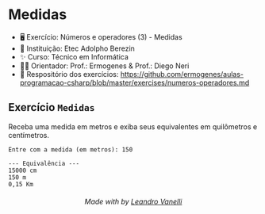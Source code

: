 # Medidas

* 🖥️ Exercício: Números e operadores (3) - Medidas
* 🏫 Instituição: Etec Adolpho Berezin
* ✨ Curso: Técnico em Informática
* 👨‍🏫 Orientador: Prof.: Ermogenes & Prof.: Diego Neri
* 📖 Respositório dos exercícios: https://github.com/ermogenes/aulas-programacao-csharp/blob/master/exercises/numeros-operadores.md
  
## Exercício `Medidas`

Receba uma medida em metros e exiba seus equivalentes em quilômetros e centímetros.

```
Entre com a medida (em metros): 150

--- Equivalência ---
15000 cm
150 m
0,15 Km
```

<h6 align="center">Made with by <a href="https://github.com/LeoVanelli">Leandro Vanelli</a></h6>
